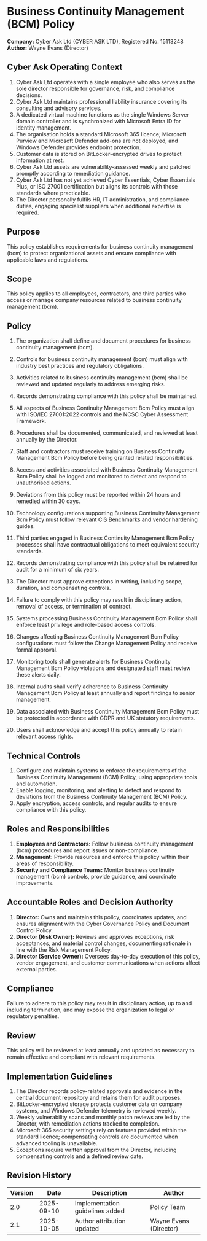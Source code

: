 # Business Continuity Management (BCM) Policy

**Company:** Cyber Ask Ltd (CYBER ASK LTD), Registered No. 15113248  
**Author:** Wayne Evans (Director)

## Cyber Ask Operating Context

1. Cyber Ask Ltd operates with a single employee who also serves as the sole director responsible for governance, risk, and compliance decisions.
2. Cyber Ask Ltd maintains professional liability insurance covering its consulting and advisory services.
3. A dedicated virtual machine functions as the single Windows Server domain controller and is synchronized with Microsoft Entra ID for identity management.
4. The organisation holds a standard Microsoft 365 licence; Microsoft Purview and Microsoft Defender add-ons are not deployed, and Windows Defender provides endpoint protection.
5. Customer data is stored on BitLocker-encrypted drives to protect information at rest.
6. Cyber Ask Ltd assets are vulnerability-assessed weekly and patched promptly according to remediation guidance.
7. Cyber Ask Ltd has not yet achieved Cyber Essentials, Cyber Essentials Plus, or ISO 27001 certification but aligns its controls with those standards where practicable.
8. The Director personally fulfils HR, IT administration, and compliance duties, engaging specialist suppliers when additional expertise is required.



## Purpose

This policy establishes requirements for business continuity management (bcm) to protect organizational assets and ensure compliance with applicable laws and regulations.

## Scope

This policy applies to all employees, contractors, and third parties who access or manage company resources related to business continuity management (bcm).

## Policy
1. The organization shall define and document procedures for business continuity management (bcm).
2. Controls for business continuity management (bcm) must align with industry best practices and regulatory obligations.
3. Activities related to business continuity management (bcm) shall be reviewed and updated regularly to address emerging risks.
4. Records demonstrating compliance with this policy shall be maintained.

1. All aspects of Business Continuity Management Bcm Policy must align with ISO/IEC 27001:2022 controls and the NCSC Cyber Assessment Framework.
2. Procedures shall be documented, communicated, and reviewed at least annually by the Director.
3. Staff and contractors must receive training on Business Continuity Management Bcm Policy before being granted related responsibilities.
4. Access and activities associated with Business Continuity Management Bcm Policy shall be logged and monitored to detect and respond to unauthorised actions.
5. Deviations from this policy must be reported within 24 hours and remedied within 30 days.
6. Technology configurations supporting Business Continuity Management Bcm Policy must follow relevant CIS Benchmarks and vendor hardening guides.
7. Third parties engaged in Business Continuity Management Bcm Policy processes shall have contractual obligations to meet equivalent security standards.
8. Records demonstrating compliance with this policy shall be retained for audit for a minimum of six years.
9. The Director must approve exceptions in writing, including scope, duration, and compensating controls.
10. Failure to comply with this policy may result in disciplinary action, removal of access, or termination of contract.

1. Systems processing Business Continuity Management Bcm Policy shall enforce least privilege and role-based access controls.
2. Changes affecting Business Continuity Management Bcm Policy configurations must follow the Change Management Policy and receive formal approval.
3. Monitoring tools shall generate alerts for Business Continuity Management Bcm Policy violations and designated staff must review these alerts daily.
4. Internal audits shall verify adherence to Business Continuity Management Bcm Policy at least annually and report findings to senior management.
5. Data associated with Business Continuity Management Bcm Policy must be protected in accordance with GDPR and UK statutory requirements.
6. Users shall acknowledge and accept this policy annually to retain relevant access rights.

## Technical Controls

1. Configure and maintain systems to enforce the requirements of the Business Continuity Management (BCM) Policy, using appropriate tools and automation.
2. Enable logging, monitoring, and alerting to detect and respond to deviations from the Business Continuity Management (BCM) Policy.
3. Apply encryption, access controls, and regular audits to ensure compliance with this policy.

## Roles and Responsibilities

1. **Employees and Contractors:** Follow business continuity management (bcm) procedures and report issues or non-compliance.
2. **Management:** Provide resources and enforce this policy within their areas of responsibility.
3. **Security and Compliance Teams:** Monitor business continuity management (bcm) controls, provide guidance, and coordinate improvements.

## Accountable Roles and Decision Authority

1. **Director:** Owns and maintains this policy, coordinates updates, and ensures alignment with the Cyber Governance Policy and Document Control Policy.
2. **Director (Risk Owner):** Reviews and approves exceptions, risk acceptances, and material control changes, documenting rationale in line with the Risk Management Policy.
3. **Director (Service Owner):** Oversees day-to-day execution of this policy, vendor engagement, and customer communications when actions affect external parties.


## Compliance

Failure to adhere to this policy may result in disciplinary action, up to and including termination, and may expose the organization to legal or regulatory penalties.

## Review

This policy will be reviewed at least annually and updated as necessary to remain effective and compliant with relevant requirements.

## Implementation Guidelines
1. The Director records policy-related approvals and evidence in the central document repository and retains them for audit purposes.
2. BitLocker-encrypted storage protects customer data on company systems, and Windows Defender telemetry is reviewed weekly.
3. Weekly vulnerability scans and monthly patch reviews are led by the Director, with remediation actions tracked to completion.
4. Microsoft 365 security settings rely on features provided within the standard licence; compensating controls are documented when advanced tooling is unavailable.
5. Exceptions require written approval from the Director, including compensating controls and a defined review date.


## Revision History

| Version | Date | Description | Author |
| ------- | ---------- | ----------------------- | ------ |
| 2.0     | 2025-09-10 | Implementation guidelines added | Policy Team |
| 2.1     | 2025-10-05 | Author attribution updated | Wayne Evans (Director) |
